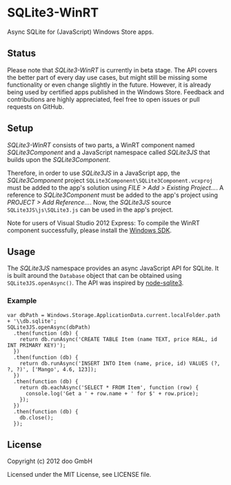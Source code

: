 # SQLite3-WinRT

Async SQLite for (JavaScript) Windows Store apps.

## Status

Please note that _SQLite3-WinRT_ is currently in beta stage. The API covers the
better part of every day use cases, but might still be missing some
functionality or even change slightly in the future. However, it is already
being used by certified apps published in the Windows Store. Feedback and
contributions are highly appreciated, feel free to open issues or pull requests
on GitHub.

## Setup

_SQLite3-WinRT_ consists of two parts, a WinRT component named
_SQLite3Component_ and a JavaScript namespace called _SQLite3JS_ that builds
upon the _SQLite3Component_.

Therefore, in order to use _SQLite3JS_ in a JavaScript app, the
_SQLite3Component_ project `SQLite3Component\SQLite3Component.vcxproj` must be
added to the app's solution using _FILE > Add > Existing Project..._.
A reference to _SQLite3Component_ must be added to the app's project using
_PROJECT > Add Reference..._. Now, the _SQLite3JS_ source
`SQLite3JS\js\SQLite3.js` can be used in the app's project.

Note for users of Visual Studio 2012 Express: To compile the WinRT component
successfully, please install the [Windows SDK][1].

 [1]: http://msdn.microsoft.com/en-us/windows/desktop/hh852363.aspx

## Usage

The _SQLite3JS_ namespace provides an async JavaScript API for SQLite. It is built
around the `Database` object that can be obtained using `SQLite3JS.openAsync()`.
The API was inspired by [node-sqlite3][2].

 [2]: https://github.com/developmentseed/node-sqlite3/

### Example

    var dbPath = Windows.Storage.ApplicationData.current.localFolder.path + '\\db.sqlite';
    SQLite3JS.openAsync(dbPath)
      .then(function (db) {
        return db.runAsync('CREATE TABLE Item (name TEXT, price REAL, id INT PRIMARY KEY)');
      })
      .then(function (db) {
        return db.runAsync('INSERT INTO Item (name, price, id) VALUES (?, ?, ?)', ['Mango', 4.6, 123]);
      })
      .then(function (db) {
        return db.eachAsync('SELECT * FROM Item', function (row) {
          console.log('Get a ' + row.name + ' for $' + row.price);
        });
      })
      .then(function (db) {
        db.close();
      });

## License

Copyright (c) 2012 doo GmbH

Licensed under the MIT License, see LICENSE file.
